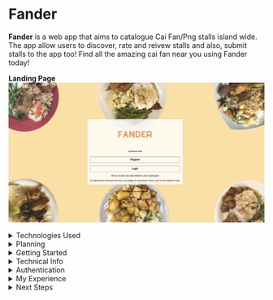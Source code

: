 # Fander

**Fander** is a web app that aims to catalogue Cai Fan/Png stalls island wide. The app allow users to discover, rate and reivew stalls and also, submit stalls to the app too! Find all the amazing cai fan near you using Fander today!

**Landing Page**
![Landing Page](/frontend/image/fander_landing.png)

<details>
<summary>Technologies Used</summary>

- **Frontend**

  - HTML
  - CSS
  - JavaScript
  - [htmx](https://htmx.org/) (for handling AJAX requests)

- **Backend**

  - Node.js
  - Express.js

- **Database**

  - MongoDB with Mongoose

- **Authenitcation**

  - JWT
  - Bcrypt

- **API**
  - Google Maps API for geolocation creation
</details>
<details>
<summary>Planning</summary>

**Wireframes**
<p align="center">
  <img src="/frontend/image/Webapp_landing.png" alt="Landing Page" width="20%"/>
   <img src="/frontend/image/Webapp_user_page.png" alt="User Page" width="20%"/>
   <img src="/frontend/image/Webapp_Stalls.png" alt="Stalls Page" width="20%"/>
   <img src="/frontend/image/detailview.png" alt="Detailed View of Stall" width="20%"/>
</p>

**Planning Board**
[Public Board](https://github.com/users/Serenula/projects/2).
</details>

<details>
<summary>Getting Started</summary>

### Prerequisites

**Backend setup**

- Node.js and npm installed on your machine.
- MongoDB installed or accessible online.
- Google Maps API Key for geolocation features.
- Multer, GridFs and Mongoose for image storing and retrival with MongoDB

**.env**
- DATABASE: MongoDB URL
- GOOGLE_MAPS_API_KEY: Google maps api key
- ACCESS TOKEN
- REFRESH TOKEN

**Frontend setup**

- HTMX
  - npm install htmx.org --save
 
</details>

<details>
<summary>Technical Info</summary>

### App Overview

- Mongoose, Express, HTMX, the legendary MEH stack

## API Endpoints

This section provides an overview of the available API endpoints in the Fander application, categorized into Frontend and Backend.

### Frontend API Endpoints

#### Authentication

1. **POST** `/auth/userregister` - Register a new user
2. **POST** `/auth/login` - Log in a user
3. **POST** `/auth/logout` - Log out the current user

#### Users

4. **GET** `/api/users/profile` - Retrieve user profile
5. **PUT** `/api/users/profile` - Update user profile

#### Stalls

6. **GET** `/api/stalls` - Retrieve all stalls
7. **GET** `/api/stalls/:id` - Retrieve a specific stall
8. **GET** `/api/stalls/search` - Search stalls by name
9. **GET** `/api/stalls/nearby?lat={lat}&lng={lng}&distance={distance}` - Retrieve stalls nearby

#### Reviews

10. **GET** `/api/reviews/:stallId` - Retrieve all reviews for a stall
11. **POST** `/api/reviews/create` - Create a new review
12. **POST** `/api/reviews/:reviewId/interact` - Like or dislike a review
13. **POST** `/api/reviews/:reviewId/reply` - Reply to a review

### Backend API Endpoints

#### Users Management

14. **GET** `/api/admins/users` - Retrieve all users (Admin access)
15. **DELETE** `/api/admins/users/:id` - Delete a user (Admin access)

#### Stalls Management

16. **POST** `/api/stalls/create` - Create a new stall (Admin access)
17. **PUT** `/api/stalls/:id` - Update a stall (Admin access)
18. **DELETE** `/api/stalls/:id` - Delete a stall (Admin access)

#### Admin

19. **POST** `/api/admins/createAdmin` - Create a new admin (SuperAdmin access)
20. **PUT** `/api/admins/users/:id/role` - Change user role (SuperAdmin access)

#### File Upload

21. **POST** `/api/uploads` - Upload files using Multer and GridFS
</details>

<details>
<summary>Authentication</summary>

### Backend Auths

- auth.js : Handles generic user authentication, giving the generic ability to register and login and accessing all non-admin pages
- adminAuth.js: Handles admin level authenication, giving the CRUD access to functions like delete stalls
- superAdminAuth.js: Handles super admin level authentication, giving the CRUD access to the Create Admin function.

### Frontend Auths

**URL Access**

- The following code snippet checks for user authentication and fetches pages upon page load, redirecting unauthorised users to the login page.

```html
document.addEventListener("DOMContentLoaded", () => { const user =
JSON.parse(localStorage.getItem("user")); if (!user || !user.accessToken) {
window.location.href = "../../html/auth/login.html"; } else { fetchStalls(); //
Fetch stalls on page load } });
```

**Admin Navigation**

- The following code snippet checks for superAdmin role and displays Admin button on the navbar

```html
document.addEventListener("DOMContentLoaded", () => { const user =
JSON.parse(localStorage.getItem("user")); function updateNavbar() { const
navbarContainer = document.getElementById("navbar"); if (navbarContainer) {
const navUserNavContainer = navbarContainer.querySelector( "#user-nav-container"
if (user.role === "superAdmin") { console.log("User is superAdmin");
userNavContent += `
<li><a href="../../html/administration/admin.html">Admin</a></li>
`; }
```

### Types of Login

- User : Access to
  - stalls.html, stallsDetails.html, user.html,
- Admin : Access to
  - All User access
  - admin.html with the function of Create Stall, Delete Stall
- Super Admin: Access to
  - All the above
  - Special function to Create Admin
</details>

<details>
<summary>My Experience</summary>

**HTMX (CORS and CSP)**

- When using HTMX, it is important to ensure that your Cross-Origin Resource Sharing (CORS) and Content Security Policy (CSP) are written properly to ensure proper communication between front and back servers
- Then I realized that, by having both frontend and backend in the same folder instead of seperated, I would have saved myself a lot of time because HTMX requests should be at the same level as server.js to avoid CORS issues. If they are on different levels or domains, you must use the full URL for your AJAX requests.
- Here is my stupid CORS and CSP

```
const corsOptions = {
  origin: ["http://127.0.0.1:8080", "http://localhost:8080"],
  methods: ["GET", "POST", "PUT", "DELETE"],
  allowedHeaders: [
    "Content-Type",
    "Authorization",
    "hx-request",
    "hx-target",
    "hx-trigger",
    "hx-include",
    "hx-prompt",
    "hx-headers",
    "hx-sync",
    "hx-boosted",
    "hx-current-url",
    "x-refresh-token",
  ],
  credentials: true,
};
```

```
app.use(
  helmet.contentSecurityPolicy({
    directives: {
      defaultSrc: ["'self'"],
      scriptSrc: ["'self'", "'unsafe-inline'"],
      objectSrc: ["'none'"],
      upgradeInsecureRequests: [],
      baseUri: ["'self'"],
      fontSrc: ["'self'", "https:", "data:"],
      formAction: ["'self'"],
      frameAncestors: ["'self'"],
      imgSrc: ["'self'", "data:", "http://127.0.0.1:5001"],
      scriptSrcAttr: ["'none'"],
      styleSrc: ["'self'", "https:", "'unsafe-inline'"],
    },
  })
);
```

**Google Map API Loading**

- You may find this stupid error when you work with Google Maps API
  [Loading/Async](/frontend/image/gmap_api_loading_async.png)
- The answer to this POS error is not clear online but I found it thanks here (https://github.com/Tintef/react-google-places-autocomplete/issues/342#issuecomment-1937104294)

**GridFs, Multer and Mongoose**

- Apparently, Multer with Gridfs is no longer being managed and therefore have dependency issues
- Multer now is at multer@"^1.4.5-lts.1 and theres some bug about it when working with Mongoose at the latest verion
- The work around which took me 2 days to find is as follows
  - Install mongodb version 5.9.1
  - Install multer version 1.4.2
  - or npm i multer-gridfs-storage --legacy-peer-deps (But I do not understand this enough)
</details>

<details>
<summary>Next Steps</summary>

- I do plan to make publish this app and allow the public to use it and truly create a database of all Cai Fan stalls in Singapore
- I plan to work with more seasoned developers to help me add in modern features such as
  - Google sign up and login
  - Google review connection
- Other things to work on will be obviously making things prettier
- Perhaps my code is stupid too but thats about it.
  </details>
